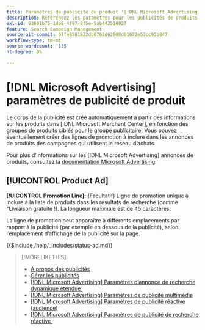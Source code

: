 ```yaml
---
title: Paramètres de publicité du produit '[!DNL Microsoft Advertising]'
description: Référencez les paramètres pour les publicités de produits  [!DNL Microsoft Advertising] .
exl-id: 93601b75-1de8-4f97-8f5e-5ab442510827
feature: Search Campaign Management
source-git-commit: 67fe8581832dc0762d62908d01672e53cc95b847
workflow-type: tm+mt
source-wordcount: '135'
ht-degree: 0%

---
```


# [!DNL Microsoft Advertising] paramètres de publicité de produit

Le corps de la publicité est créé automatiquement à partir des informations sur les produits dans [!DNL Microsoft Merchant Center], en fonction des groupes de produits ciblés pour le groupe publicitaire. Vous pouvez éventuellement créer des lignes de promotion à inclure dans les annonces de produits des campagnes qui utilisent le réseau d’achats.

Pour plus d’informations sur les [!DNL Microsoft Advertising] annonces de produits, consultez la [documentation Microsoft Advertising](https://help.ads.microsoft.com/#apex/3/en/51082).

## [!UICONTROL Product Ad]

**[!UICONTROL Promotion Line]:** (Facultatif) Ligne de promotion unique à inclure à la liste de produits dans les résultats de recherche (comme &quot;Livraison gratuite !). La longueur maximale est de 45 caractères.

La ligne de promotion peut apparaître à différents emplacements par rapport à la publicité (par exemple en dessous de la publicité), selon l’emplacement d’affichage de la publicité sur la page.

<!-- **[!UICONTROL Status]:** -->

{{$include /help/_includes/status-ad.md}}

>[!MORELIKETHIS]
>
>* [A propos des publicités](ad-about.md)
>* [Gérer les publicités](ad-manage.md)
>* [[!DNL Microsoft Advertising]  Paramètres d’annonce de recherche dynamique étendue &#x200B;](ad-settings-microsoft-dsa.md)
>* [[!DNL Microsoft Advertising]  Paramètres de publicité multimédia](ad-settings-microsoft-multimedia.md)
>* [[!DNL Microsoft Advertising] Paramètres de publicité réactive (audience)](ad-settings-microsoft-responsive.md)
>* [[!DNL Microsoft Advertising]  Paramètres de publicité de recherche réactive &#x200B;](ad-settings-microsoft-rsa.md)
